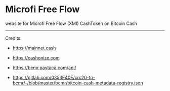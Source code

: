 # Microfi Free Flow

website for Microfi Free Flow (XMI) CashToken on Bitcoin Cash

---

Credits:

- https://mainnet.cash

- https://cashonize.com

- https://bcmr.paytaca.com/api/

- https://gitlab.com/0353F40E/crc20-to-bcmr/-/blob/master/bcmr/bitcoin-cash-metadata-registry.json